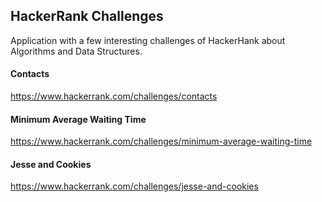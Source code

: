 ## HackerRank Challenges

Application with a few interesting challenges of HackerHank about Algorithms and Data Structures.

#### Contacts
https://www.hackerrank.com/challenges/contacts

#### Minimum Average Waiting Time
https://www.hackerrank.com/challenges/minimum-average-waiting-time

#### Jesse and Cookies
https://www.hackerrank.com/challenges/jesse-and-cookies

